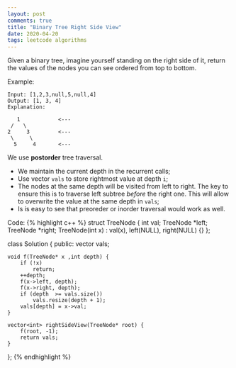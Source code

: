 ```yaml
---
layout: post
comments: true
title: "Binary Tree Right Side View"
date: 2020-04-20
tags: leetcode algorithms
---
```


<!--more-->
Given a binary tree, imagine yourself standing on the right side of it, return the values of the nodes you can see ordered from top to bottom.

Example:
```
Input: [1,2,3,null,5,null,4]
Output: [1, 3, 4]
Explanation:

   1            <---
 /   \
2     3         <---
 \     \
  5     4       <---
```



We use **postorder** tree traversal. 
* We maintain the current depth in the recurrent calls;
* Use vector `vals` to store rightmost value at depth `i`;
*  The nodes at the same depth will be visited from left to right. The key to ensure this is to traverse left subtree *before* the right one. 
This will allow to overwrite the value at the same depth in `vals`;
* Is is easy to see that preoreder or inorder traversal would work as well. 

Code:
{% highlight c++ %}
struct TreeNode {
    int val;
    TreeNode *left;
    TreeNode *right;
    TreeNode(int x) : val(x), left(NULL), right(NULL) {}
};

class Solution {
public:
    vector<int> vals;
    
    void f(TreeNode* x ,int depth) {
        if (!x)
            return;
        ++depth;
        f(x->left, depth);
        f(x->right, depth);
        if (depth  >= vals.size())
            vals.resize(depth + 1);
        vals[depth] = x->val;
    }
    
    vector<int> rightSideView(TreeNode* root) {
        f(root, -1);
        return vals;
    }
};
{% endhighlight %}


